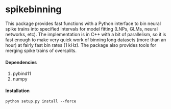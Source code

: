 # spikebinning

This package provides fast functions with a Python interface to bin neural spike trains into specified intervals for model fitting 
(LNPs, GLMs, neural networks, etc). The implementation is in C++ with a bit of parallelism, so it is fast enough to make
very quick work of binning long datasets (more than an hour) at fairly fast bin rates (1 kHz). 
The package also provides tools for merging spike trains of oversplits.

#### Dependencies
1. pybind11
2. numpy

#### Installation

```shell script
python setup.py install --force
```
